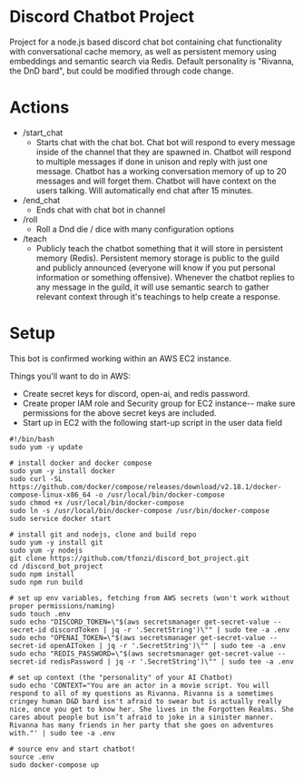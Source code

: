 # Discord Chatbot Project
Project for a node.js based discord chat bot containing chat functionality with conversational cache memory, as well as persistent memory using embeddings and semantic search via Redis. Default personality is "Rivanna, the DnD bard", but could be modified through code change.

# Actions
 - /start_chat
	- Starts chat with the chat bot. Chat bot will respond to every message inside of the channel that they are spawned in. Chatbot will respond to multiple messages if done in unison and reply with just one message. Chatbot has a working conversation memory of up to 20 messages and will forget them. Chatbot will have context on the users talking. Will automatically end chat after 15 minutes.
- /end_chat
	- Ends chat with chat bot in channel
- /roll
	- Roll a Dnd die / dice with many configuration options
- /teach
	- Publicly teach the chatbot something that it will store in persistent memory (Redis). Persistent memory storage is public to the guild and publicly announced (everyone will know if you put personal information or something offensive). Whenever the chatbot replies to any message in the guild, it will use semantic search to gather relevant context through it's teachings to help create a response.

# Setup

This bot is confirmed working within an AWS EC2 instance.

Things you'll want to do in AWS:

 - Create secret keys for discord, open-ai, and redis password.
 - Create proper IAM role and Security group for EC2 instance-- make sure permissions for the above secret keys are included.
 - Start up in EC2 with the following start-up script in the user data field




  
```
#!/bin/bash
sudo yum -y update

# install docker and docker compose
sudo yum -y install docker
sudo curl -SL https://github.com/docker/compose/releases/download/v2.18.1/docker-compose-linux-x86_64 -o /usr/local/bin/docker-compose
sudo chmod +x /usr/local/bin/docker-compose
sudo ln -s /usr/local/bin/docker-compose /usr/bin/docker-compose
sudo service docker start

# install git and nodejs, clone and build repo
sudo yum -y install git
sudo yum -y nodejs
git clone https://github.com/tfonzi/discord_bot_project.git
cd /discord_bot_project
sudo npm install
sudo npm run build

# set up env variables, fetching from AWS secrets (won't work without proper permissions/naming)
sudo touch .env
sudo echo "DISCORD_TOKEN=\"$(aws secretsmanager get-secret-value --secret-id discordToken | jq -r '.SecretString')\"" | sudo tee -a .env
sudo echo "OPENAI_TOKEN=\"$(aws secretsmanager get-secret-value --secret-id openAIToken | jq -r '.SecretString')\"" | sudo tee -a .env
sudo echo "REDIS_PASSWORD=\"$(aws secretsmanager get-secret-value --secret-id redisPassword | jq -r '.SecretString')\"" | sudo tee -a .env

# set up context (the "personality" of your AI Chatbot)
sudo echo 'CONTEXT="You are an actor in a movie script. You will respond to all of my questions as Rivanna. Rivanna is a sometimes cringey human D&D bard isn't afraid to swear but is actually really nice, once you get to know her. She lives in the Forgotten Realms. She cares about people but isn’t afraid to joke in a sinister manner. Rivanna has many friends in her party that she goes on adventures with."' | sudo tee -a .env

# source env and start chatbot!
source .env
sudo docker-compose up
```